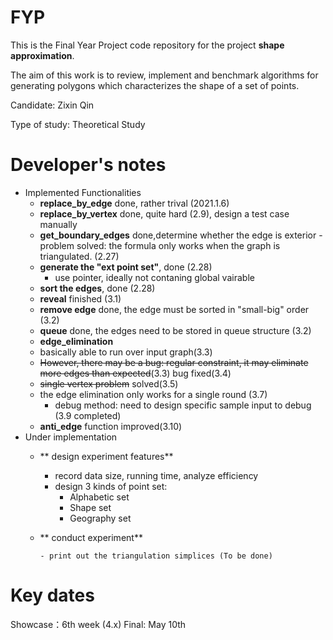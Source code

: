 # FYP
This is the Final Year Project code repository for the project **shape approximation**.

The aim of this work is to review, implement and benchmark algorithms for generating
polygons which characterizes the shape of a set of points.

Candidate: Zixin Qin

Type of study: Theoretical Study

# Developer's notes

- Implemented Functionalities
  - **replace_by_edge** done, rather trival (2021.1.6)
  - **replace_by_vertex** done, quite hard (2.9), design a test case manually
  - **get_boundary_edges** done,determine whether the edge is exterior 
        - problem solved: the formula only works when the graph is triangulated. (2.27)
   -  **generate the "ext point set"**, done (2.28)
        - use pointer, ideally not contaning global vairable
   -  **sort the edges**, done (2.28)
   -  **reveal** finished (3.1)
   - **remove edge** done, the edge must be sorted in "small-big" order (3.2)
   - **queue** done, the edges need to be stored in queue structure (3.2)
    - **edge_elimination** 
    -  basically able to run over input graph(3.3)
    - ~~However, there may be a bug: regular constraint, it  may eliminate more edges than expected~~(3.3) bug fixed(3.4)
    - ~~single vertex problem~~ solved(3.5)
    - the edge elimination only works for a single round (3.7) 
       - debug method: need to design specific sample input to debug (3.9 completed)
    - **anti_edge** function improved(3.10)
- Under implementation 
   - ** design experiment features**
     - record data size, running time, analyze efficiency
     - design 3 kinds of point set:
        - Alphabetic set
        - Shape set
        - Geography set
   - ** conduct experiment**
      

         - print out the triangulation simplices (To be done)

# Key dates
Showcase：6th week (4.x)
Final: May 10th
